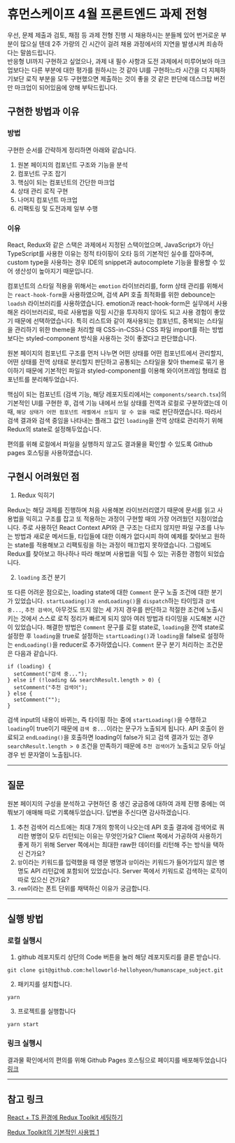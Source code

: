 # 휴먼스케이프 4월 프론트엔드 과제 전형

우선, 문제 제출과 검토, 채점 등 과제 전형 진행 시 채용하시는 분들께 있어 번거로운 부분이 많으실 텐데 2주 가량의 긴 시간이 걸려 채용 과정에서의 지연을 발생시켜 죄송하다는 말씀드립니다.  
반응형 UI까지 구현하고 싶었으나, 과제 내 필수 사항과 도전 과제에서 미루어보아 마크업보다는 다른 부분에 대한 평가를 원하시는 것 같아 UI를 구현하느라 시간을 더 지체하기보단 로직 부분을 모두 구현했으면 제출하는 것이 좋을 것 같은 판단에 데스크탑 버전만 마크업이 되어있음에 양해 부탁드립니다.

## 구현한 방법과 이유

### 방법

구현한 순서를 간략하게 정리하면 아래와 같습니다.

1. 원본 페이지의 컴포넌트 구조와 기능을 분석
2. 컴포넌트 구조 잡기
3. 핵심이 되는 컴포넌트의 간단한 마크업
4. 상태 관리 로직 구현
5. 나머지 컴포넌트 마크업
6. 리팩토링 및 도전과제 일부 수행

### 이유

React, Redux와 같은 스택은 과제에서 지정된 스택이었으며, JavaScript가 아닌 TypeScript를 사용한 이유는 정적 타이핑이 오타 등의 기본적인 실수를 잡아주며, custom type을 사용하는 경우 IDE의 snippet과 autocomplete 기능을 활용할 수 있어 생산성이 높아지기 때문입니다.

컴포넌트의 스타일 적용을 위해서는 `emotion` 라이브러리를, form 상태 관리를 위해서는 `react-hook-form`을 사용하였으며, 검색 API 호출 최적화를 위한 debounce는 `loadsh` 라이브러리를 사용하였습니다. emotion과 react-hook-form은 실무에서 사용해온 라이브러리로, 따로 사용법을 익힐 시간을 투자하지 않아도 되고 사용 경험이 좋았기 때문에 선택하였습니다. 특히 리스트와 같이 재사용되는 컴포넌트, 중복되는 스타일을 관리하기 위한 theme을 처리할 때 CSS-in-CSS나 CSS 파일 import를 하는 방법보다는 styled-component 방식을 사용하는 것이 좋겠다고 판단했습니다.

원본 페이지의 컴포넌트 구조를 먼저 나누면 어떤 상태를 어떤 컴포넌트에서 관리할지, 어떤 상태를 전역 상태로 분리할지 판단하고 공통되는 스타일을 찾아 theme로 묶기 용이하기 때문에 기본적인 파일과 styled-component를 이용해 와이어프레임 형태로 컴포넌트를 분리해두었습니다.

핵심이 되는 컴포넌트 (검색 기능, 해당 레포지토리에서는 `components/search.tsx`)의 기본적인 UI를 구현한 후, 검색 기능 내에서 쓰일 상태를 전역과 로컬로 구분하였는데 이때, `해당 상태가 어떤 컴포넌트 레벨에서 쓰일지 알 수 없을 때`로 판단하였습니다. 따라서 검색 결과와 검색 중임을 나타내는 플래그 값인 `loading`을 전역 상태로 관리하기 위해 Redux의 state로 설정해두었습니다.

편의를 위해 로컬에서 파일을 실행하지 않고도 결과물을 확인할 수 있도록 Github pages 호스팅을 사용하였습니다.

## 구현시 어려웠던 점

1. Redux 익히기

Redux는 해당 과제를 진행하며 처음 사용해본 라이브러리였기 때문에 문서를 읽고 사용법을 익히고 구조를 잡고 또 적용하는 과정이 구현할 때의 가장 어려웠던 지점이었습니다. 주로 사용하던 React Context API와 큰 구조는 다르지 않지만 파일 구조를 나누는 방법과 새로운 메서드들, 타입들에 대한 이해가 없다시피 하여 예제를 찾아보고 원하는 state를 적용해보고 리팩토링을 하는 과정이 매끄럽지 못하였습니다. 그럼에도 Redux를 찾아보고 하나하나 따라 해보며 사용법을 익힐 수 있는 귀중한 경험이 되었습니다.

2. `loading` 조건 분기

또 다른 어려운 점으로는, loading state에 대한 `Comment` 문구 노출 조건에 대한 분기가 있었습니다. `startLoading()과 endLoading()`을 `dispatch`하는 타이밍과 `검색 중...`, `추천 검색어`, 아무것도 뜨지 않는 세 가지 경우를 판단하고 적절한 조건에 노출시키는 것에서 스스로 로직 정리가 빠르게 되지 않아 여러 방법과 타이밍을 시도해본 시간이 있었습니다. 해결한 방법은 `Comment` 문구를 로컬 state로, `loading`을 전역 state로 설정한 후 `loading`을 true로 설정하는 `startLoading()`과 `loading`을 false로 설정하는 `endLoading()`을 reducer로 추가하였습니다. `Comment` 문구 분기 처리하는 조건문은 다음과 같습니다.

```
if (loading) {
  setComment("검색 중...");
} else if (!loading && searchResult.length > 0) {
  setComment("추천 검색어");
} else {
  setComment("");
}
```

검색 input의 내용이 바뀌는, 즉 타이핑 하는 중에 `startLoading()`을 수행하고 `loading`이 true이기 때문에 `검색 중...`이라는 문구가 노출되게 됩니다. API 호출이 완료되고 `endLoading()`을 호출하면 loading이 false가 되고 검색 결과가 있는 경우 `searchResult.length > 0` 조건을 만족하기 때문에 `추천 검색어`가 노출되고 모두 아닐 경우 빈 문자열이 노출됩니다. 

---

## 질문

원본 페이지의 구성을 분석하고 구현하던 중 생긴 궁금증에 대하여 과제 진행 중에는 여쭤보기 애매해 따로 기록해두었습니다. 답변을 주신다면 감사하겠습니다.

1. 추천 검색어 리스트에는 최대 7개의 항목이 나오는데 API 호출 결과에 검색어로 쿼리한 병명이 모두 리턴되는 이유는 무엇인가요? Client 쪽에서 가공하여 사용하기 좋게 하기 위해 Server 쪽에서는 최대한 raw한 데이터를 리턴해 주는 방식을 택하신 건가요?
2. `암`이라는 키워드를 입력했을 때 영문 병명과 `암`이라는 키워드가 들어가있지 않은 병명도 API 리턴값에 포함되어 있었습니다. Server 쪽에서 키워드로 검색하는 로직이 따로 있으신 건가요?
3. `rem`이라는 폰트 단위를 채택하신 이유가 궁금합니다. 

---

## 실행 방법

### 로컬 실행시

1. github 레포지토리 상단의 Code 버튼을 눌러 해당 레포지토리를 클론 받습니다.

`git clone git@github.com:helloworld-hellohyeon/humanscape_subject.git`

2. 패키지를 설치합니다.

`yarn`

3. 프로젝트를 실행합니다

`yarn start`

### 링크 실행시

결과물 확인에서의 편의를 위해 Github Pages 호스팅으로 페이지를 배포해두었습니다
[링크](https://helloworld-hellohyeon.github.io/humanscape_subject/)

---

## 참고 링크

[React + TS 환경에 Redux Toolkit 세팅하기](https://velog.io/@johnyworld/React-TS-%ED%99%98%EA%B2%BD%EC%97%90-Redux-Toolkit-%EC%84%B8%ED%8C%85%ED%95%98%EA%B8%B0)

[Redux Toolkit의 기본적인 사용법 1](https://velog.io/@zerozoo-front/Redux-toolkit%EC%9D%98-%EA%B8%B0%EB%B3%B8%EC%A0%81%EC%9D%B8-%EC%82%AC%EC%9A%A9%EB%B2%95-1-)
